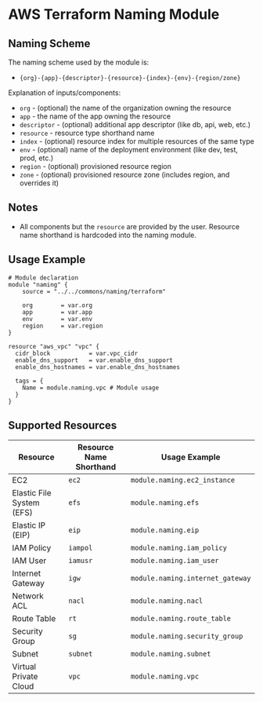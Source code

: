 # AWS Terraform Naming Module

## Naming Scheme

The naming scheme used by the module is:
* ```{org}-{app}-{descriptor}-{resource}-{index}-{env}-{region/zone}```

Explanation of inputs/components:
* ```org``` - (optional) the name of the organization owning the resource
* ```app``` - the name of the app owning the resource
* ```descriptor``` - (optional) additional app descriptor (like db, api, web, etc.)
* ```resource``` - resource type shorthand name
* ```index``` - (optional) resource index for multiple resources of the same type
* ```env``` - (optional) name of the deployment environment (like dev, test, prod, etc.)
* ```region``` - (optional) provisioned resource region
* ```zone``` - (optional) provisioned resource zone (includes region, and overrides it)

## Notes
* All components but the ```resource``` are provided by the user. Resource name shorthand is hardcoded into the naming module.

## Usage Example

```
# Module declaration
module "naming" {
    source = "../../commons/naming/terraform"

    org        = var.org
    app        = var.app
    env        = var.env
    region     = var.region
}

resource "aws_vpc" "vpc" {
  cidr_block           = var.vpc_cidr
  enable_dns_support   = var.enable_dns_support
  enable_dns_hostnames = var.enable_dns_hostnames

  tags = {
    Name = module.naming.vpc # Module usage
  }
}
```

## Supported Resources

| Resource                  | Resource Name Shorthand | Usage Example                        |
| ------------------------- | ----------------------- | ------------------------------------ |
| EC2                       | ```ec2```               | ```module.naming.ec2_instance```     |
| Elastic File System (EFS) | ```efs```               | ```module.naming.efs```              |
| Elastic IP (EIP)          | ```eip```               | ```module.naming.eip```              |
| IAM Policy                | ```iampol```            | ```module.naming.iam_policy```       |
| IAM User                  | ```iamusr```            | ```module.naming.iam_user```         |
| Internet Gateway          | ```igw```               | ```module.naming.internet_gateway``` |
| Network ACL               | ```nacl```              | ```module.naming.nacl```             |
| Route Table               | ```rt```                | ```module.naming.route_table```      |
| Security Group            | ```sg```                | ```module.naming.security_group```   |
| Subnet                    | ```subnet```            | ```module.naming.subnet```           |
| Virtual Private Cloud     | ```vpc```               | ```module.naming.vpc```              |
